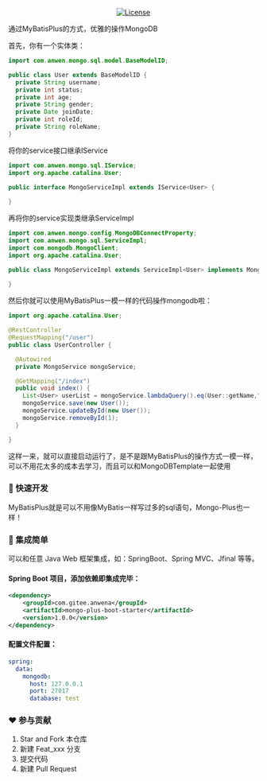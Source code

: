<p align="center">
  <a href="https://gitee.com/anwena/mongo-plus/blob/master/LICENSE"><img src="https://img.shields.io/hexpm/l/plug.svg" alt="License"></a>
</p>

通过MyBatisPlus的方式，优雅的操作MongoDB


首先，你有一个实体类：

```java
import com.anwen.mongo.sql.model.BaseModelID;

public class User extends BaseModelID {
  private String username;
  private int status;
  private int age;
  private String gender;
  private Date joinDate;
  private int roleId;
  private String roleName;
}
```
将你的service接口继承IService

```java
import com.anwen.mongo.sql.IService;
import org.apache.catalina.User;

public interface MongoServiceImpl extends IService<User> {
        
}
```

再将你的service实现类继承ServiceImpl

```java
import com.anwen.mongo.config.MongoDBConnectProperty;
import com.anwen.mongo.sql.ServiceImpl;
import com.mongodb.MongoClient;
import org.apache.catalina.User;

public class MongoServiceImpl extends ServiceImpl<User> implements MongoService {
    
}
```

然后你就可以使用MyBatisPlus一模一样的代码操作mongodb啦：

```java
import org.apache.catalina.User;

@RestController
@RequestMapping("/user")
public class UserController {

  @Autowired
  private MongoService mongoService;

  @GetMapping("/index")
  public void index() {
    List<User> userList = mongoService.lambdaQuery().eq(User::getName,"张三").ne(User::getUsername,"admin").list();
    mongoService.save(new User());
    mongoService.updateById(new User());
    mongoService.removeById(1);
  }

}
```

这样一来，就可以直接启动运行了，是不是跟MyBatisPlus的操作方式一模一样，可以不用花太多的成本去学习，而且可以和MongoDBTemplate一起使用


### 🚀 快速开发

MyBatisPlus就是可以不用像MyBatis一样写过多的sql语句，Mongo-Plus也一样！

### 🌱 集成简单

可以和任意 Java Web 框架集成，如：SpringBoot、Spring MVC、Jfinal 等等。

#### Spring Boot 项目，添加依赖即集成完毕：
```xml
<dependency>
    <groupId>com.gitee.anwena</groupId>
    <artifactId>mongo-plus-boot-starter</artifactId>
    <version>1.0.0</version>
</dependency>
```

#### 配置文件配置：
```yaml
spring:
  data:
    mongodb:
      host: 127.0.0.1
      port: 27017
      database: test
```

### ❤️ 参与贡献

1.  Star and Fork 本仓库
2.  新建 Feat_xxx 分支
3.  提交代码
4.  新建 Pull Request

